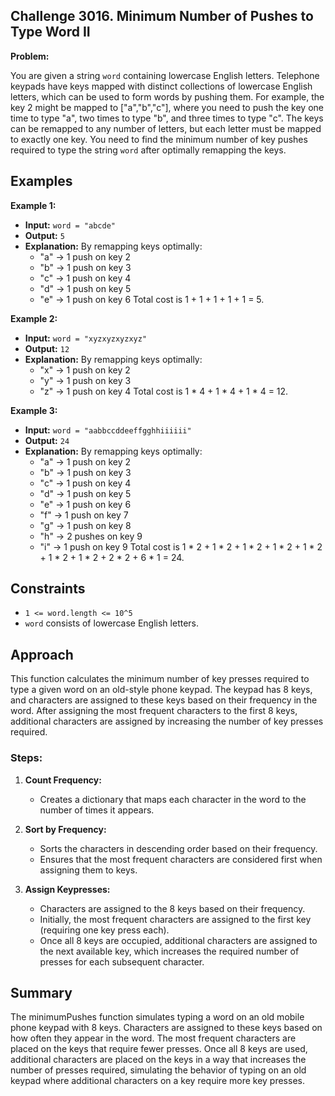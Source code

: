 ## Challenge 3016. Minimum Number of Pushes to Type Word II

**Problem:** 

You are given a string `word` containing lowercase English letters. Telephone keypads have keys mapped with distinct collections of lowercase English letters, which can be used to form words by pushing them. For example, the key 2 might be mapped to ["a","b","c"], where you need to push the key one time to type "a", two times to type "b", and three times to type "c".
The keys can be remapped to any number of letters, but each letter must be mapped to exactly one key. You need to find the minimum number of key pushes required to type the string `word` after optimally remapping the keys.

## Examples

**Example 1:**

- **Input:** `word = "abcde"`
- **Output:** `5`
- **Explanation:** By remapping keys optimally:
  - "a" -> 1 push on key 2
  - "b" -> 1 push on key 3
  - "c" -> 1 push on key 4
  - "d" -> 1 push on key 5
  - "e" -> 1 push on key 6
  Total cost is 1 + 1 + 1 + 1 + 1 = 5.

**Example 2:**

- **Input:** `word = "xyzxyzxyzxyz"`
- **Output:** `12`
- **Explanation:** By remapping keys optimally:
  - "x" -> 1 push on key 2
  - "y" -> 1 push on key 3
  - "z" -> 1 push on key 4
  Total cost is 1 * 4 + 1 * 4 + 1 * 4 = 12.

**Example 3:**

- **Input:** `word = "aabbccddeeffgghhiiiiii"`
- **Output:** `24`
- **Explanation:** By remapping keys optimally:
  - "a" -> 1 push on key 2
  - "b" -> 1 push on key 3
  - "c" -> 1 push on key 4
  - "d" -> 1 push on key 5
  - "e" -> 1 push on key 6
  - "f" -> 1 push on key 7
  - "g" -> 1 push on key 8
  - "h" -> 2 pushes on key 9
  - "i" -> 1 push on key 9
  Total cost is 1 * 2 + 1 * 2 + 1 * 2 + 1 * 2 + 1 * 2 + 1 * 2 + 1 * 2 + 2 * 2 + 6 * 1 = 24.

## Constraints

- `1 <= word.length <= 10^5`
- `word` consists of lowercase English letters.

## Approach

This function calculates the minimum number of key presses required to type a given word on an old-style phone keypad. The keypad has 8 keys, and characters are assigned to these keys based on their frequency in the word. After assigning the most frequent characters to the first 8 keys, additional characters are assigned by increasing the number of key presses required.

### Steps:

1. **Count Frequency:**
   - Creates a dictionary that maps each character in the word to the number of times it appears.
   
3. **Sort by Frequency:**
   - Sorts the characters in descending order based on their frequency.
   - Ensures that the most frequent characters are considered first when assigning them to keys.

3. **Assign Keypresses:**
   - Characters are assigned to the 8 keys based on their frequency.
   - Initially, the most frequent characters are assigned to the first key (requiring one key press each).
   - Once all 8 keys are occupied, additional characters are assigned to the next available key, which increases the required number of presses for each subsequent character.


## Summary

The minimumPushes function simulates typing a word on an old mobile phone keypad with 8 keys. Characters are assigned to these keys based on how often they appear in the word. The most frequent characters are placed on the keys that require fewer presses. Once all 8 keys are used, additional characters are placed on the keys in a way that increases the number of presses required, simulating the behavior of typing on an old keypad where additional characters on a key require more key presses.
